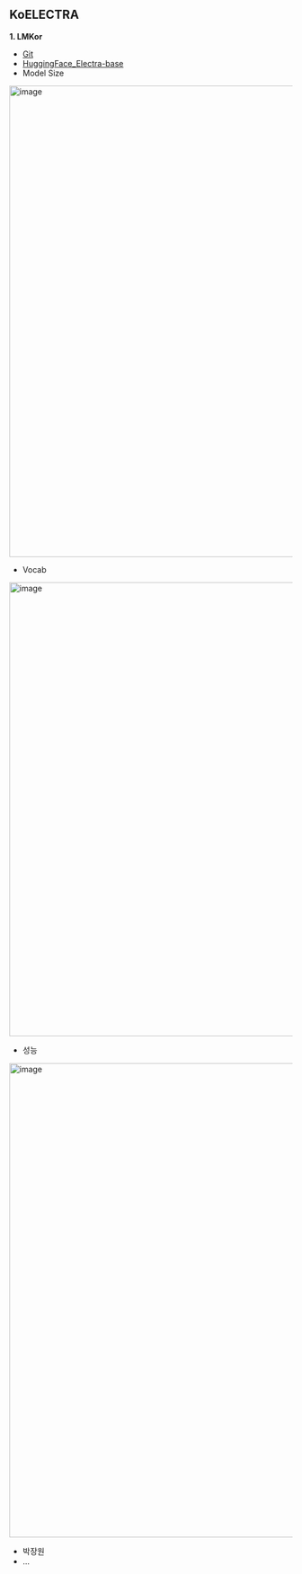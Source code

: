 ## KoELECTRA
  
  **1. LMKor**  

  - [Git](https://huggingface.co/kykim/electra-kor-base)  
  - [HuggingFace_Electra-base](https://huggingface.co/kykim/electra-kor-base)  
  - Model Size      
  <img width="839" alt="image" src="https://user-images.githubusercontent.com/30927066/157813763-4b73f00d-e8b3-4f69-968e-6beb2080e80e.png">  
  
  - Vocab  
  <img width="808" alt="image" src="https://user-images.githubusercontent.com/30927066/157813874-ce040878-58f0-442f-b43c-6d8e90b09c0e.png">  
  
  - 성능  
  <img width="844" alt="image" src="https://user-images.githubusercontent.com/30927066/157814125-c179516c-7aa4-4dbb-80d9-676de2f7166d.png">

    
  - 박장원
  - ...
